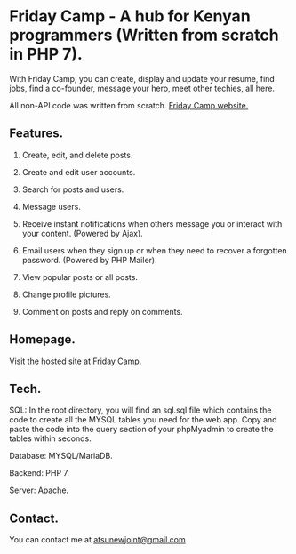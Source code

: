 # Friday Camp - A hub for Kenyan programmers (Written from scratch in PHP 7).

With Friday Camp, you can create, display and update your resume, find jobs, find a co-founder, message your hero, meet other techies, all here.

All non-API code was written from scratch. [Friday Camp website.](http://fridaycamp.com/home)



## Features.

1. Create, edit, and delete posts.

2. Create and edit user accounts.

3. Search for posts and users.

4. Message users.

5. Receive instant notifications when others message you or interact with your content. (Powered by Ajax).

6. Email users when they sign up or when they need to recover a forgotten password. (Powered by PHP Mailer).

7. View popular posts or all posts.

8. Change profile pictures.

9. Comment on posts and reply on comments.



## Homepage.

Visit the hosted site at [Friday Camp](http://fridaycamp.com/home).



## Tech.

SQL: In the root directory, you will find an sql.sql file which contains the code to create all the MYSQL tables you need for the web app. Copy and paste the code into the query section of your phpMyadmin to create the tables within seconds. 

Database: MYSQL/MariaDB.

Backend: PHP 7.

Server: Apache.


## Contact.

You can contact me at atsunewjoint@gmail.com

